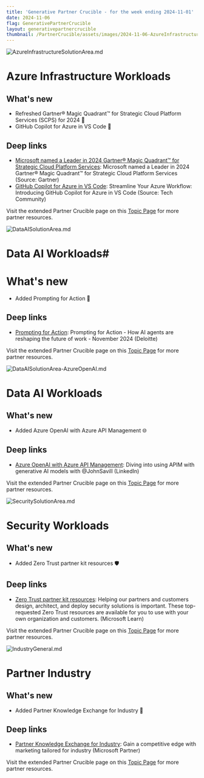 ```yaml
---
title: 'Generative Partner Crucible - for the week ending 2024-11-01'
date: 2024-11-06
flag: GenerativePartnerCrucible
layout: generativepartnercrucible
thumbnail: /PartnerCrucible/assets/images/2024-11-06-AzureInfrastructureSolutionArea.md-image.png 
---
```


![ AzureInfrastructureSolutionArea.md ]( /PartnerCrucible/assets/images/2024-11-06-AzureInfrastructureSolutionArea.md-image.png )

# Azure Infrastructure Workloads

## What's new

- Refreshed Gartner® Magic Quadrant™ for Strategic Cloud Platform Services (SCPS) for 2024 🌟
- GitHub Copilot for Azure in VS Code 🚀

## Deep links

- [Microsoft named a Leader in 2024 Gartner® Magic Quadrant™ for Strategic Cloud Platform Services](https://azure.microsoft.com/en-us/blog/microsoft-named-a-leader-in-2024-gartner-magic-quadrant-for-strategic-cloud-platform-services/): Microsoft named a Leader in 2024 Gartner® Magic Quadrant™ for Strategic Cloud Platform Services (Source: Gartner)
- [GitHub Copilot for Azure in VS Code](https://techcommunity.microsoft.com/blog/azuredevcommunityblog/streamline-your-azure-workflow-introducing-github-copilot-for-azure-in-vs-code/4276989): Streamline Your Azure Workflow: Introducing GitHub Copilot for Azure in VS Code (Source: Tech Community)

Visit the extended Partner Crucible page on this [Topic Page](https://lagimik.github.io/PartnerCrucible/AzureInfrastructureSolutionArea) for more partner resources.


![ DataAISolutionArea.md ]( /PartnerCrucible/assets/images/2024-11-06-DataAISolutionArea.md-image.png )

# Data AI Workloads#

# What's new

- Added Prompting for Action 🤖

## Deep links

- [Prompting for Action](https://www2.deloitte.com/content/dam/Deloitte/us/Documents/consulting/us-ai-institute-generative-ai-agents-multiagent-systems.pdf): Prompting for Action - How AI agents are reshaping the future of work - November 2024 (Deloitte)

Visit the extended Partner Crucible page on this [Topic Page](https://lagimik.github.io/PartnerCrucible/DataAISolutionArea) for more partner resources.

![ DataAISolutionArea-AzureOpenAI.md ]( /PartnerCrucible/assets/images/2024-11-06-DataAISolutionArea-AzureOpenAI.md-image.png )

# Data AI Workloads

## What's new

- Added Azure OpenAI with Azure API Management 🌐

## Deep links

- [Azure OpenAI with Azure API Management](https://www.linkedin.com/pulse/azure-openai-api-management-john-savill-l9vjc/): Diving into using APIM with generative AI models with @JohnSavill (LinkedIn)

Visit the extended Partner Crucible page on this [Topic Page](https://lagimik.github.io/PartnerCrucible/DataAISolutionArea-AzureOpenAI) for more partner resources.

![ SecuritySolutionArea.md ]( /PartnerCrucible/assets/images/2024-11-06-SecuritySolutionArea.md-image.png )

# Security Workloads

## What's new

- Added Zero Trust partner kit resources 🛡️

## Deep links

- [Zero Trust partner kit resources](https://learn.microsoft.com/en-ca/security/zero-trust/zero-trust-partner-kit): Helping our partners and customers design, architect, and deploy security solutions is important. These top-requested Zero Trust resources are available for you to use with your own organization and customers. (Microsoft Learn)

Visit the extended Partner Crucible page on this [Topic Page](https://lagimik.github.io/PartnerCrucible/SecuritySolutionArea) for more partner resources.

![ IndustryGeneral.md ]( /PartnerCrucible/assets/images/2024-11-06-IndustryGeneral.md-image.png )

# Partner Industry

## What's new

-  Added Partner Knowledge Exchange for Industry 🤝

## Deep links

- [Partner Knowledge Exchange for Industry](https://partner.microsoft.com/en-us/marketing/industry-marketing): Gain a competitive edge with marketing tailored for industry (Microsoft Partner)

Visit the extended Partner Crucible page on this [Topic Page](https://lagimik.github.io/PartnerCrucible/IndustryGeneral) for more partner resources.
